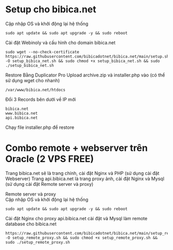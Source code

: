 # Setup cho bibica.net
Cập nhập OS và khởi động lại hệ thống
```shell
sudo apt update && sudo apt upgrade -y && sudo reboot
```
Cài đặt Webinoly và cấu hình cho domain bibica.net
```shell
sudo wget --no-check-certificate https://raw.githubusercontent.com/bibicadotnet/bibica.net/main/setup.sh -O setup_bibica_net.sh && sudo chmod +x setup_bibica_net.sh && sudo ./setup_bibica_net.sh
```
Restore Bằng Duplicator Pro
Upload archive.zip và installer.php vào (có thể sử dụng wget cho nhanh)
```shell
/var/www/bibica.net/htdocs
```
Đổi 3 Records bên dưới về IP mới
```shell
bibica.net
www.bibica.net
api.bibica.net
```
Chạy file installer.php để restore

# Combo remote + webserver trên Oracle (2 VPS FREE)
Trang bibica.net sẽ là trang chính, cài đặt Nginx và PHP (sử dụng cài đặt Webserver)
Trang api.bibica.net là trang proxy ảnh, cài đặt Nginx và Mysql (sử dụng cài đặt Remote server và proxy)

Remote server và proxy<br>
Cập nhập OS và khởi động lại hệ thống
```shell
sudo apt update && sudo apt upgrade -y && sudo reboot
```
Cài đặt Nginx cho proxy api.bibica.net cài đặt và Mysql làm remote database cho bibica.net
```shell
https://raw.githubusercontent.com/bibicadotnet/bibica.net/main/setup_remote_proxy.sh -O setup_remote_proxy.sh && sudo chmod +x setup_remote_proxy.sh && sudo ./setup_remote_proxy.sh
```
